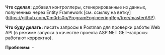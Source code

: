 **Что сделал:** добавил контроллеры, сгенерированные из данных, полученных через Entity Framework [см. ссылку на ветку] (https://github.com/0m0rts0n/ProgramEngineeringRep/tree/masterASP).

**Что буду делать:** писать запросы в Postman для проверки работы Web API (в режиме запуска в качестве проекта ASP.NET GET-запросы работают корректно).

**Проблемы:** -

